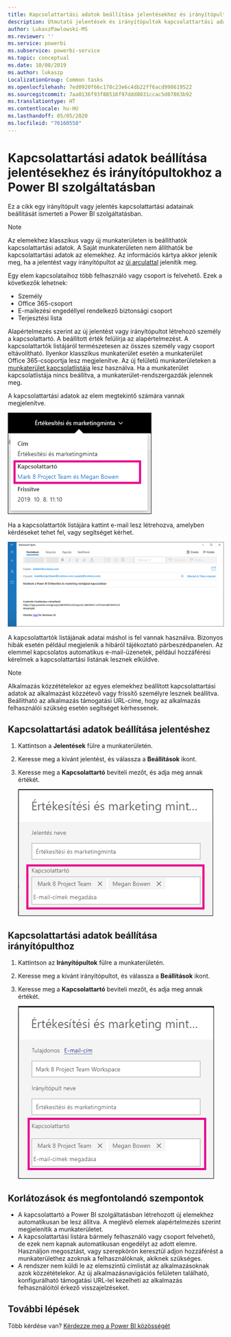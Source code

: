 ```yaml
---
title: Kapcsolattartási adatok beállítása jelentésekhez és irányítópultokhoz
description: Útmutató jelentések és irányítópultok kapcsolattartási adatainak beállításához.
author: LukaszPawlowski-MS
ms.reviewer: ''
ms.service: powerbi
ms.subservice: powerbi-service
ms.topic: conceptual
ms.date: 10/08/2019
ms.author: lukaszp
LocalizationGroup: Common tasks
ms.openlocfilehash: 7ed0920f66c178c23e6c4db22ff6acd998619522
ms.sourcegitcommit: 7aa0136f93f88516f97ddd8031ccac5d07863b92
ms.translationtype: HT
ms.contentlocale: hu-HU
ms.lasthandoff: 05/05/2020
ms.locfileid: "76160558"
---
```

# <a name="set-contact-information-for-reports-and-dashboards-in-the-power-bi-service"></a>Kapcsolattartási adatok beállítása jelentésekhez és irányítópultokhoz a Power BI szolgáltatásban
Ez a cikk egy irányítópult vagy jelentés kapcsolattartási adatainak beállítását ismerteti a Power BI szolgáltatásban.

> [!NOTE]
> Az elemekhez klasszikus vagy új munkaterületen is beállíthatók kapcsolattartási adatok. A Saját munkaterületen nem állíthatók be kapcsolattartási adatok az elemekhez. Az információs kártya akkor jelenik meg, ha a jelentést vagy irányítópultot az [új arculattal](service-new-look.md) jelenítik meg.

Egy elem kapcsolataihoz több felhasználó vagy csoport is felvehető. Ezek a következők lehetnek:
* Személy
* Office 365-csoport
* E-mailezési engedéllyel rendelkező biztonsági csoport
* Terjesztési lista

Alapértelmezés szerint az új jelentést vagy irányítópultot létrehozó személy a kapcsolattartó. A beállított érték felülírja az alapértelmezést. A kapcsolattartók listájáról természetesen az összes személy vagy csoport eltávolítható. Ilyenkor klasszikus munkaterület esetén a munkaterület Office 365-csoportja lesz megjelenítve. Az új felületű munkaterületeken a [munkaterület kapcsolatlistája](service-create-the-new-workspaces.md#workspace-contact-list) lesz használva. Ha a munkaterület kapcsolatlistája nincs beállítva, a munkaterület-rendszergazdák jelennek meg.

A kapcsolattartási adatok az elem megtekintő számára vannak megjelenítve. 

 ![szolgáltatás jelentés kapcsolattartó](media/service-item-contact/service-report-contact.png)

Ha a kapcsolattartók listájára kattint e-mail lesz létrehozva, amelyben kérdéseket tehet fel, vagy segítséget kérhet. 

 ![szolgáltatás kapcsolattartó e-mail](media/service-item-contact/service-contact-email.png)
 
A kapcsolattartók listájának adatai máshol is fel vannak használva. Bizonyos hibák esetén például megjelenik a hibáról tájékoztató párbeszédpanelen. Az elemmel kapcsolatos automatikus e-mail-üzenetek, például hozzáférési kérelmek a kapcsolattartási listának lesznek elküldve. 

> [!NOTE]
> Alkalmazás közzétételekor az egyes elemekhez beállított kapcsolattartási adatok az alkalmazást közzétevő vagy frissítő személyre lesznek beállítva. Beállítható az alkalmazás támogatási URL-címe, hogy az alkalmazás felhasználói szükség esetén segítséget kérhessenek.

## <a name="set-contact-information-for-a-report"></a>Kapcsolattartási adatok beállítása jelentéshez
1. Kattintson a **Jelentések** fülre a munkaterületén.
2. Keresse meg a kívánt jelentést, és válassza a **Beállítások** ikont.
3. Keresse meg a **Kapcsolattartó** beviteli mezőt, és adja meg annak értékét.

     ![szolgáltatás jelentés kapcsolattartó beállítás](media/service-item-contact/service-report-contact-setting.png)

## <a name="set-contact-information-for-a-dashboard"></a>Kapcsolattartási adatok beállítása irányítópulthoz
1. Kattintson az **Irányítópultok** fülre a munkaterületén.
2. Keresse meg a kívánt irányítópultot, és válassza a **Beállítások** ikont.
3. Keresse meg a **Kapcsolattartó** beviteli mezőt, és adja meg annak értékét.

     ![szolgáltatás irányítópult kapcsolattartó beállítás](media/service-item-contact/service-dashboard-contact-setting.png)

## <a name="limitations-and-considerations"></a>Korlátozások és megfontolandó szempontok
* A kapcsolattartó a Power BI szolgáltatásban létrehozott új elemekhez automatikusan be lesz állítva. A meglévő elemek alapértelmezés szerint megjelenítik a munkaterületet.
* A kapcsolattartási listára bármely felhasználó vagy csoport felvehető, de ezek nem kapnak automatikusan engedélyt az adott elemre. Használjon megosztást, vagy szerepkörön keresztül adjon hozzáférést a munkaterülethez azoknak a felhasználóknak, akiknek szükséges. 
* A rendszer nem küldi le az elemszintű címlistát az alkalmazásoknak azok közzétételekor. Az új alkalmazásnavigációs felületen található, konfigurálható támogatási URL-lel kezelheti az alkalmazás felhasználóitól érkező visszajelzéseket.


## <a name="next-steps"></a>További lépések

Több kérdése van? [Kérdezze meg a Power BI közösségét](https://community.powerbi.com/)
